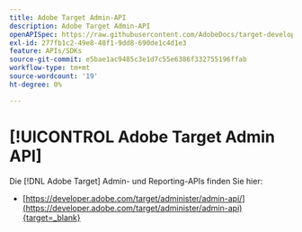 ```yaml
---
title: Adobe Target Admin-API
description: Adobe Target Admin-API
openAPISpec: https://raw.githubusercontent.com/AdobeDocs/target-developers/main/src/admin-api.json
exl-id: 277fb1c2-49e8-48f1-9dd8-690de1c4d1e3
feature: APIs/SDKs
source-git-commit: e5bae1ac9485c3e1d7c55e6386f332755196ffab
workflow-type: tm+mt
source-wordcount: '19'
ht-degree: 0%

---
```


# [!UICONTROL Adobe Target Admin API]

Die [!DNL Adobe Target] Admin- und Reporting-APIs finden Sie hier:

* [https://developer.adobe.com/target/administer/admin-api/](https://developer.adobe.com/target/administer/admin-api){target=_blank}
